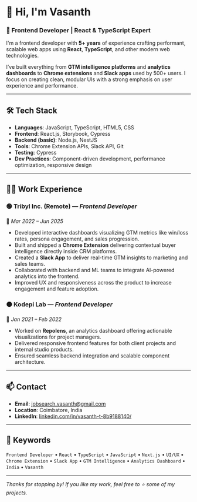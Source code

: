 # 👋 Hi, I'm Vasanth

### 🚀 Frontend Developer | React & TypeScript Expert

I'm a frontend developer with **5+ years** of experience crafting performant, scalable web apps using **React**, **TypeScript**, and other modern web technologies.

I’ve built everything from **GTM intelligence platforms** and **analytics dashboards** to **Chrome extensions** and **Slack apps** used by 500+ users. I focus on creating clean, modular UIs with a strong emphasis on user experience and performance.

---

## 🛠️ Tech Stack

- **Languages**: JavaScript, TypeScript, HTML5, CSS
- **Frontend**: React.js, Storybook, Cypress
- **Backend (basic)**: Node.js, NestJS
- **Tools**: Chrome Extension APIs, Slack API, Git
- **Testing**: Cypress
- **Dev Practices**: Component-driven development, performance optimization, responsive design

---

## 👨‍💻 Work Experience

### 🟢 **Tribyl Inc.** (Remote) — *Frontend Developer*  
📅 *Mar 2022 – Jun 2025*

- Developed interactive dashboards visualizing GTM metrics like win/loss rates, persona engagement, and sales progression.
- Built and shipped a **Chrome Extension** delivering contextual buyer intelligence directly inside CRM platforms.
- Created a **Slack App** to deliver real-time GTM insights to marketing and sales teams.
- Collaborated with backend and ML teams to integrate AI-powered analytics into the frontend.
- Improved UX and responsiveness across the product to increase engagement and feature adoption.

### 🟠 **Kodepi Lab** — *Frontend Developer*  
📅 *Jan 2021 – Feb 2022*

- Worked on **Repolens**, an analytics dashboard offering actionable visualizations for project managers.
- Delivered responsive frontend features for both client projects and internal studio products.
- Ensured seamless backend integration and scalable component architecture.

---

## 📫 Contact

- **Email**: [jobsearch.vasanth@gmail.com](mailto:jobsearch.vasanth@gmail.com)
- **Location**: Coimbatore, India
- **LinkedIn**: [linkedin.com/in/vasanth-t-8b9188140/](https://www.linkedin.com/in/vasanth-t-8b9188140/)

---

## 📌 Keywords

`Frontend Developer` • `React` • `TypeScript` • `JavaScript` • `Next.js` • `UI/UX` • `Chrome Extension` • `Slack App` • `GTM Intelligence` • `Analytics Dashboard` • `India` • `Vasanth`

---

_Thanks for stopping by! If you like my work, feel free to ⭐️ some of my projects._
